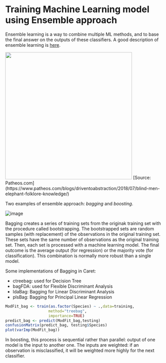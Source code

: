 # Training Machine Learning model using Ensemble approach

Ensemble learning is a way to combine multiple ML methods, and to base the final answer on the outputs of these classifiers. A good description of ensemble learning is [here](https://www.pluralsight.com/guides/ensemble-methods:-bagging-versus-boosting).

<img src="https://user-images.githubusercontent.com/43855029/115078334-7b5b5700-9ecd-11eb-93fb-c3f69e740a5c.png" width="400" />
[Source: Patheos.com](https://www.patheos.com/blogs/driventoabstraction/2018/07/blind-men-elephant-folklore-knowledge/)

<!---
Ensemble approaches can reduce variance & Avoid Overfitting by combining results of multiple classifiers on different sub-samples

![image](https://user-images.githubusercontent.com/43855029/114235479-417ad580-994e-11eb-806b-2f73996f864d.png) 

## 7.2 Train model using Ensemble Approach
Ensemble methods use multiple learning algorithms to obtain better predictive performance than could be obtained from any of the constituent learning algorithms alone.
Unlike a statistical ensemble in statistical mechanics, which is usually infinite, a machine learning ensemble consists of only a concrete finite set of alternative models, but typically allows for much more flexible structure to exist among those alternatives.
Here we will be learning several ensemble models:
- Random Forest
- Bagging
- Boosting with AdaBoost
- Boosting with Gradient Boosting Machine -->

Two examples of ensemble approach: *bagging* and *boosting*.

![image](https://user-images.githubusercontent.com/43855029/115079289-f6713d00-9ece-11eb-90cb-7084e8d7a536.png) 

Bagging creates a series of training sets from the originak training set with the procedure called bootstrapping. The bootstrapped sets are random samples (with replacement) of the observations in the original training set. These sets have the same number of observations as the original training set. Then, each set is processed with a machine learning model. The final outcome is the average output (for regression) or the majority vote (for classification). This combination is normally more robust than a single model.

Some implementations of Bagging in Caret:

- ctreebag: used for Decision Tree
- bagFDA: used for Flexible Discriminant Analysis
- ldaBag: Bagging for Linear Discriminant Analysis
- plsBag: Bagging for Principal Linear Regression

```r
ModFit_bag <- train(as.factor(Species) ~ .,data=training,
                   method="treebag",
                   importance=TRUE)
predict_bag <- predict(ModFit_bag,testing)
confusionMatrix(predict_bag, testing$Species)
plot(varImp(ModFit_bag))
```

In boosting, this process is sequential rather than parallel: output of one model is the input to another one. The inputs are weighted: if an observation is misclassified, it will be weighted more highly for the next classifier.
 
<!--- 

## 7.4 Train model using Boosting
- Boosting is an approach to convert weak predictors to get stronger predictors.
- Boosting follows a sequential order: output of base learner will be input to another
- If a base classifier is misclassifier (red box), its weight is increased and the next base learner will classify more correctly.
- Finally combine the classifier to predict result

![image](https://user-images.githubusercontent.com/43855029/115079476-39331500-9ecf-11eb-9af5-cb3cb2948cf0.png)


### 7.4.1 Adaptive Boosting: Adaboost
- Adaptive: weaker learners are tweaked by misclassify from previous classifier
- AdaBoost is best used to boost the performance of decision trees on binary classification problems.
- Better for classification rather than regression.
- Sensitive to noise

In the following example, we use the package `adabag`, not from `caret`

```r
library(adabag)

ModFit_adaboost <- boosting(Species~.,data=training,mfinal = 10, coeflearn = "Breiman")
importanceplot(ModFit_adaboost)
predict_Ada <- predict(ModFit_adaboost,newdata=testing)
confusionMatrix(testing$Species,as.factor(predict_Ada$class))
```
![image](https://user-images.githubusercontent.com/43855029/114237033-77b95480-9950-11eb-854d-fe4ae34dd2e1.png)

You can see the weight of different predictors from boosting model

### 7.4.2 Gradient Boosting Machines: 
- Extremely popular ML algorithm
- Widely used in Kaggle competition
- Ensemble of shallow and weak successive tree, with each tree learning and improving on the previous

```r
ModFit_GBM <- train(Species~.,data=training,method="gbm",verbose=FALSE)
ModFit_GBM$finalModel
predict_GBM <- predict(ModFit_GBM,newdata=testing)
confusionMatrix(testing$Species,predict_GBM)
```

## 7.5 Compare Bagging and Boosting technique:
![image](https://user-images.githubusercontent.com/43855029/115079914-e443ce80-9ecf-11eb-8b19-622abbfe026c.png)

## 7.6 Conclusions
- Ensemble overcome the limitation of using only single model
- Between bagging and boosting, there is no better approach without trial & error. -->
